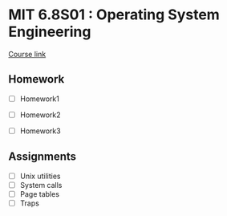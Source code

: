 # MIT 6.8S01 : Operating System Engineering

[Course link](https://pdos.csail.mit.edu/6.S081/2020/)

## Homework
- [ ] Homework1
- [ ] Homework2
- [ ] Homework3


## Assignments
- [ ] Unix utilities
- [ ] System calls
- [ ] Page tables
- [ ] Traps

